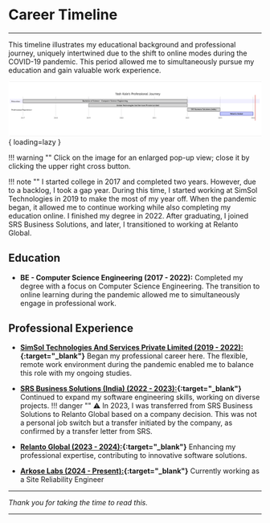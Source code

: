 # Career Timeline

---

This timeline illustrates my educational background and professional journey, uniquely intertwined due to the shift to online modes during the COVID-19 pandemic. This period allowed me to simultaneously pursue my education and gain valuable work experience.

![Skills](assets/img/timeline.JPG){ loading=lazy }

!!! warning ""
    Click on the image for an enlarged pop-up view; close it by clicking the upper right cross button.

!!! note ""
    I started college in 2017 and completed two years.
    However, due to a backlog, I took a gap year. During this time,
    I started working at SimSol Technologies in 2019 to make the most of my year off.
    When the pandemic began, it allowed me to continue working while also completing my education online. I finished my degree in 2022.
    After graduating, I joined SRS Business Solutions,
    and later, I transitioned to working at Relanto Global.

## Education

- **BE - Computer Science Engineering (2017 - 2022):** Completed my degree with a focus on Computer Science Engineering. The transition to online learning during the pandemic allowed me to simultaneously engage in professional work.

## Professional Experience

- **[SimSol Technologies And Services Private Limited (2019 - 2022):](https://www.simsol.in){:target="_blank"}** Began my professional career here. The flexible, remote work environment during the pandemic enabled me to balance this role with my ongoing studies.

- **[SRS Business Solutions (India) (2022 - 2023):](https://www.srsconsultinginc.com/index){:target="_blank"}** Continued to expand my software engineering skills, working on diverse projects.
!!! danger ""
    ⚠️ In 2023, I was transferred from SRS Business Solutions to Relanto Global based on a company decision. This was not a personal job switch but a transfer initiated by the company, as confirmed by a transfer letter from SRS.

- **[Relanto Global (2023 - 2024):](https://www.relanto.ai){:target="_blank"}** Enhancing my professional expertise, contributing to innovative software solutions.

- **[Arkose Labs (2024 - Present):](https://www.arkoselabs.com){:target="_blank"}**
Currently working as a Site Reliability Engineer

---

*Thank you for taking the time to read this.*

---
